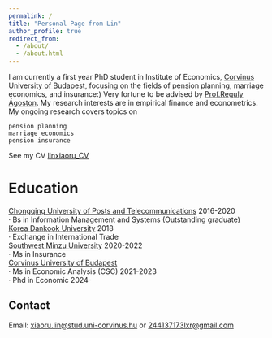 ```yaml
---
permalink: /
title: "Personal Page from Lin"
author_profile: true
redirect_from: 
  - /about/
  - /about.html
---
```


I am currently a first year PhD student in Institute of Economics, [Corvinus University of Budapest](https://www.uni-corvinus.hu), focusing on the fields of pension planning, marriage economics, and insurance:) Very fortune to be advised by [Prof.Reguly Ágoston](https://regulyagoston.github.io/).
My research interests are in empirical finance and econometrics. My ongoing research covers topics on

    pension planning        
    marriage economics      
    pension insurance  

See my CV [linxiaoru_CV](../assets/CV_lxr.pdf)

Education
======
[Chongqing University of Posts and Telecommunications](https://www.cqupt.edu.cn/)                                          2016-2020     
· Bs in Information Management and Systems (Outstanding graduate)    
[Korea Dankook University](https://www.dankook.ac.kr/)                                                                        2018     
· Exchange in International Trade  
[Southwest Minzu University](https://www.swun.edu.cn/)                                                                     2020-2022    
· Ms in Insurance                                    
[Corvinus University of Budapest](https://www.uni-corvinus.hu)                                         
· Ms in Economic Analysis (CSC)                                                                                             2021-2023  
· Phd in Economic                                                                                                             2024-    

Contact
------
Email: xiaoru.lin@stud.uni-corvinus.hu or 244137173lxr@gmail.com
